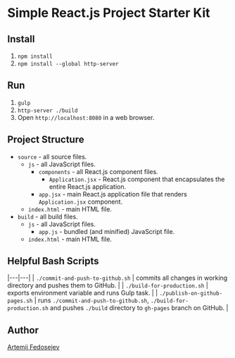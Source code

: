 # Simple React.js Project Starter Kit

## Install

1. `npm install`
2. `npm install --global http-server`

## Run

1. `gulp`
2. `http-server ./build`
3. Open `http://localhost:8080` in a web browser.

## Project Structure

+ `source` - all source files.
  + `js` - all JavaScript files.
    + `components` - all React.js component files.
      + `Application.jsx` - React.js component that encapsulates the entire React.js application.
    + `app.jsx` - main React.js application file that renders `Application.jsx` component.
  + `index.html` - main HTML file.
+ `build` - all build files.
  + `js` - all JavaScript files.
    + `app.js` - bundled (and minified) JavaScript file.
  + `index.html` - main HTML file.

## Helpful Bash Scripts

|---|---|
| `./commit-and-push-to-github.sh` | commits all changes in working directory and pushes them to GitHub. |
| `./build-for-production.sh` | exports environment variable and runs Gulp task. |
| `./publish-on-github-pages.sh` | runs `./commit-and-push-to-github.sh`, `./build-for-production.sh` and pushes `./build` directory to `gh-pages` branch on GitHub. |


## Author

[Artemij Fedosejev](http://artemij.com)